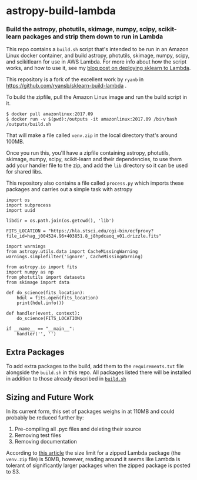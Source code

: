 # astropy-build-lambda

### Build the astropy, photutils, skimage, numpy, scipy, scikit-learn packages and strip them down to run in Lambda

This repo contains a `build.sh` script that's intended to be run in an Amazon Linux docker container, and build astropy, photutils, skimage, numpy, scipy, and scikitlearn for use in AWS Lambda. For more info about how the script works, and how to use it, see my [blog post on deploying sklearn to Lambda](https://serverlesscode.com/post/scikitlearn-with-amazon-linux-container/).

This repository is a fork of the excellent work by `ryanb` in https://github.com/ryansb/sklearn-build-lambda .

To build the zipfile, pull the Amazon Linux image and run the build script in it.

```
$ docker pull amazonlinux:2017.09
$ docker run -v $(pwd):/outputs -it amazonlinux:2017.09 /bin/bash /outputs/build.sh
```

That will make a file called `venv.zip` in the local directory that's around 100MB.

Once you run this, you'll have a zipfile containing astropy, photutils, skimage, numpy, scipy, scikit-learn and their
dependencies, to use them add your handler file to the zip, and add the `lib` directory so it can be used for shared libs. 

This repository also contains a file called `process.py` which imports these packages and carries out a simple task with astropy

```
import os
import subprocess
import uuid

libdir = os.path.join(os.getcwd(), 'lib')

FITS_LOCATION = "https://hla.stsci.edu/cgi-bin/ecfproxy?file_id=hag_j004524.96+403851.8_j8hpdcaoq_v01.drizzle.fits"

import warnings
from astropy.utils.data import CacheMissingWarning
warnings.simplefilter('ignore', CacheMissingWarning)

from astropy.io import fits
import numpy as np
from photutils import datasets
from skimage import data

def do_science(fits_location):
    hdul = fits.open(fits_location)
    print(hdul.info())

def handler(event, context):
    do_science(FITS_LOCATION)

if __name__ == "__main__":
    handler('', '')

```

## Extra Packages

To add extra packages to the build, add them to the `requirements.txt` file alongside the `build.sh` in this repo. All packages listed there will be installed in addition to those already described in [`build.sh`](https://github.com/arfon/astropy-build-lambda/blob/81b12db7d29c5fc90bc1f4c0f6773eb6a38aa24a/build.sh#L19-L21)

## Sizing and Future Work

In its current form, this set of packages weighs in at 110MB and could probably be reduced further by:

1. Pre-compiling all .pyc files and deleting their source
1. Removing test files
1. Removing documentation

According to [this article](https://docs.aws.amazon.com/lambda/latest/dg/limits.html) the size limit for a zipped Lambda package (the `venv.zip` file) is 50MB, however, reading around it seems like Lambda is tolerant of significantly larger packages when the zipped package is posted to S3.
 
